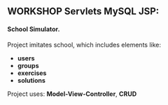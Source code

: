 ## WORKSHOP Servlets MySQL JSP:

#### School Simulator.

Project imitates school, which includes elements like:

* **users**
* **groups**
* **exercises**
* **solutions**

Project uses: **Model-View-Controller**, **CRUD**
